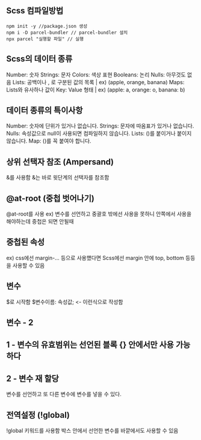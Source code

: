 ## Scss 컴파일방법

```
npm init -y //package.json 생성
npm i -D parcel-bundler // parcel-bundler 설치
npx parcel "실행할 파일" // 실행
```

## Scss의 데이터 종류

Number: 숫자
Strings: 문자
Colors: 색상 표현
Booleans: 논리
Nulls: 아무것도 없음
Lists: 공백이나 , 로 구분된 값의 목록 | ex) (apple, orange, banana)
Maps: Lists와 유사하나 값이 Key: Value 형태 | ex) (apple: a, orange: o, banana: b)

## 데이터 종류의 특이사항

Number: 숫자에 단위가 있거나 없습니다.
Strings: 문자에 따옴표가 있거나 없습니다.
Nulls: 속성값으로 null이 사용되면 컴파일하지 않습니다.
Lists: ()를 붙이거나 붙이지 않습니다.
Map: ()를 꼭 붙여야 합니다.

## 상위 선택자 참조 (Ampersand)

&를 사용함
&는 바로 윗단계의 선택자를 참조함

## @at-root (중첩 벗어나기)

@at-root를 사용
ex) 변수를 선언하고 중괄호 밖에선 사용을 못하니 안쪽에서 사용을 해야하는데 중첩은 되면 안될때

## 중첩된 속성

ex) css에선 margin-... 등으로 사용헀다면 Scss에선 margin 안에 top, bottom 등등을 사용할 수 있음

## 변수

$로 시작함
$변수이름: 속성값; <- 이런식으로 작성함

## 변수 - 2

## 1 - 변수의 유효범위는 선언된 블록 {} 안에서만 사용 가능하다

## 2 - 변수 재 할당

변수를 선언하고 또 다른 변수에 변수를 넣을 수 있다.

## 전역설정 (!global)

!global 키워드를 사용함
박스 안에서 선언한 변수를 바깥에서도 사용할 수 있음
